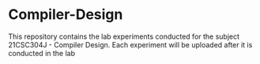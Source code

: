 # Compiler-Design
This repository contains the lab experiments conducted for the subject 21CSC304J - Compiler Design. Each experiment will be uploaded after it is conducted in the lab
